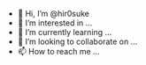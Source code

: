 - 👋 Hi, I’m @hir0suke
- 👀 I’m interested in ...
- 🌱 I’m currently learning ...
- 💞️ I’m looking to collaborate on ...
- 📫 How to reach me ...

<!---
hir0suke/hir0suke is a ✨ special ✨ repository because its `README.md` (this file) appears on your GitHub profile.
You can click the Preview link to take a look at your changes.
--->
